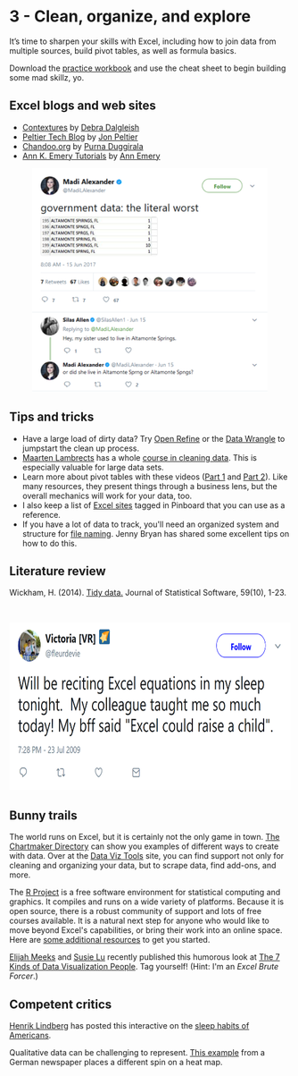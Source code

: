 # 3 - Clean, organize, and explore

It’s time to sharpen your skills with Excel, including how to join data from multiple sources, build pivot tables, as well as formula basics.

Download the [practice workbook](https://github.com/tlricherson/dataacademy/blob/master/documents/Excel%20Practice.xlsx) and use the cheat sheet to begin building some mad skillz, yo.

## Excel blogs and web sites ##
* [Contextures](http://blog.contextures.com/) by [Debra Dalgleish](https://twitter.com/ddalgleish)
* [Peltier Tech Blog](https://peltiertech.com/) by [Jon Peltier](https://twitter.com/jon_peltier)
* [Chandoo.org](http://chandoo.org/wp/) by [Purna Duggirala](https://twitter.com/r1c1)
* [Ann K. Emery Tutorials](http://annkemery.com/category/visualizing-data/tutorials/) by [Ann Emery](https://twitter.com/annkemery)

<p align="center"> 
<img src="https://github.com/tlricherson/dataacademy/blob/master/graphics/MadiLAlexander.png" height="400">
</p>

## Tips and tricks ##
* Have a large load of dirty data? Try [Open Refine](http://openrefine.org/) or the [Data Wrangle](http://vis.stanford.edu/wrangler/) to jumpstart the clean up process.
* [Maarten Lambrects](https://twitter.com/maartenzam) has a whole [course in cleaning data](https://learno.net/courses/cleaning-data-in-excel). This is especially valuable for large data sets.
* Learn more about pivot tables with these videos ([Part 1](https://www.youtube.com/watch?v=9NUjHBNWe9M) and [Part 2](https://www.youtube.com/watch?v=g530cnFfk8Y)). Like many resources, they present things through a business lens, but the overall mechanics will work for your data, too.
* I also keep a list of [Excel sites](https://pinboard.in/u:tlricherson/t:Excel) tagged in Pinboard that you can use as a reference.
* If you have a lot of data to track, you'll need an organized system and structure for [file naming](http://www2.stat.duke.edu/~rcs46/lectures_2015/01-markdown-git/slides/naming-slides/naming-slides.pdf). Jenny Bryan has shared some excellent tips on how to do this.

## Literature review ##
Wickham, H. (2014). [Tidy data.](https://www.jstatsoft.org/article/view/v059i10/v59i10.pdf) Journal of Statistical Software, 59(10), 1-23.

<br/>
<p align="center"> 
<img src="https://github.com/tlricherson/dataacademy/blob/master/graphics/ExcelChild.PNG" height="300">
</p>

## Bunny trails ##
The world runs on Excel, but it is certainly not the only game in town. [The Chartmaker Directory](http://chartmaker.visualisingdata.com/) can show you examples of different ways to create with data. Over at the [Data Viz Tools](http://dataviz.tools/) site, you can find support not only for cleaning and organizing your data, but to scrape data, find add-ons, and more. 

The [R Project](https://www.r-project.org/) is a free software environment for statistical computing and graphics. It compiles and runs on a wide variety of platforms. Because it is open source, there is a robust community of support and lots of free courses available. It is a natural next step for anyone who would like to move beyond Excel's capabilities, or bring their work into an online space. Here are [some additional resources](https://pinboard.in/u:tlricherson/t:R_Studio/) to get you started.

[Elijah Meeks](https://twitter.com/Elijah_Meeks) and [Susie Lu](https://twitter.com/datatoviz) recently published this humorous look at [The 7 Kinds of Data Visualization People](https://medium.com/visualizing-the-field/the-7-kinds-of-data-visualization-people-9964e80443a7). Tag yourself! (Hint: I'm an *Excel Brute Forcer*.)

## Competent critics ##
[Henrik Lindberg](https://twitter.com/hnrklndbrg) has posted this interactive on the [sleep habits of Americans](https://htmlpreview.github.io/?https://github.com/halhen/viz-pub/blob/master/sleep-hours/index.html).

Qualitative data can be challenging to represent. [This example](https://www.nzz.ch/international/trump-gemessen-an-seinen-eigenen-worten-wahlversprechen-zwischenbilanz-ld.1323655) from a German newspaper places a different spin on a heat map. 
